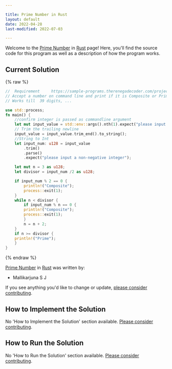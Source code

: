 ```yaml
---

title: Prime Number in Rust
layout: default
date: 2022-04-28
last-modified: 2022-07-03

---
```


Welcome to the [Prime Number](https://sampleprograms.io/projects/prime-number) in [Rust](https://sampleprograms.io/languages/rust) page! Here, you'll find the source code for this program as well as a description of how the program works.

## Current Solution

{% raw %}

```rust
//  Requirement     https://sample-programs.therenegadecoder.com/projects/prime-number/
// Accept a number on command line and print if it is Composite or Prime 
// Works till  39 digits, ...

use std::process;
fn main() {
    //confirm integer is passed as commandline argument
    let mut input_value = std::env::args().nth(1).expect("please input a non-negative integer");
    // Trim the trailing newline
    input_value = input_value.trim_end().to_string();
    //String to Int
    let input_num: u128 = input_value
        .trim()
        .parse()
        .expect("please input a non-negative integer");

    let mut n = 3 as u128;
    let divisor = input_num /2 as u128;

    if input_num % 2 == 0 {
        println!("Composite");
        process::exit(1);
    }    
    while n < divisor {  
        if input_num % n == 0 {
        println!("Composite");
        process::exit(1);        
        }
        n = n + 2;
    }
    if n >= divisor {
    println!("Prime");
    }
}
```

{% endraw %}

[Prime Number](https://sampleprograms.io/projects/prime-number) in [Rust](https://sampleprograms.io/languages/rust) was written by:

- Mallikarjuna S J

If you see anything you'd like to change or update, [please consider contributing](https://github.com/TheRenegadeCoder/sample-programs).

## How to Implement the Solution

No 'How to Implement the Solution' section available. [Please consider contributing](https://github.com/TheRenegadeCoder/sample-programs-website).

## How to Run the Solution

No 'How to Run the Solution' section available. [Please consider contributing](https://github.com/TheRenegadeCoder/sample-programs-website).